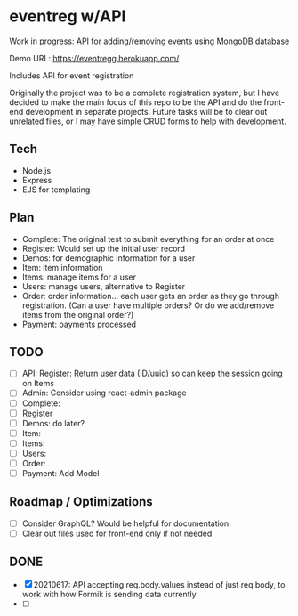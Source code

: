 # eventreg w/API

Work in progress: API for adding/removing events using MongoDB database

Demo URL: https://eventregg.herokuapp.com/

Includes API for event registration

Originally the project was to be a complete registration system, but I have decided to make the main focus of this repo to be the API and do the front-end development in separate projects. Future tasks will be to clear out unrelated files, or I may have simple CRUD forms to help with development. 

## Tech
* Node.js
* Express
* EJS for templating

## Plan
* Complete: The original test to submit everything for an order at once
* Register: Would set up the initial user record
* Demos: for demographic information for a user
* Item: item information
* Items: manage items for a user
* Users: manage users, alternative to Register
* Order: order information... each user gets an order as they go through registration. (Can a user have multiple orders? Or do we add/remove items from the original order?)
* Payment: payments processed

## TODO
- [ ] API: Register: Return user data (ID/uuid) so can keep the session going on Items
- [ ] Admin: Consider using react-admin package
- [ ] Complete: 
- [ ] Register
- [ ] Demos: do later?
- [ ] Item: 
- [ ] Items: 
- [ ] Users: 
- [ ] Order: 
- [ ] Payment: Add Model

## Roadmap / Optimizations
- [ ] Consider GraphQL? Would be helpful for documentation
- [ ] Clear out files used for front-end only if not needed

## DONE
- [x] 20210617: API accepting req.body.values instead of just req.body, to work with how Formik is sending data currently
- [ ] 